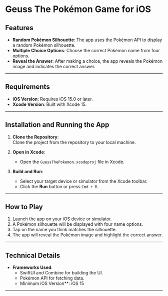 # Geuss The Pokémon Game for iOS  

## Features  
- **Random Pokémon Silhouette**: The app uses the Pokémon API to display a random Pokémon silhouette.  
- **Multiple Choice Options**: Choose the correct Pokémon name from four options.  
- **Reveal the Answer**: After making a choice, the app reveals the Pokémon image and indicates the correct answer.  

---

## Requirements  
- **iOS Version**: Requires iOS 15.0 or later.  
- **Xcode Version**: Built with Xcode 15.  

---

## Installation and Running the App  
1. **Clone the Repository**:  
   Clone the project from the repository to your local machine.  

2. **Open in Xcode**:  
   - Open the `GuessThePokemon.xcodeproj` file in Xcode.  

3. **Build and Run**:  
   - Select your target device or simulator from the Xcode toolbar.  
   - Click the **Run** button or press `Cmd + R`.  

---

## How to Play  
1. Launch the app on your iOS device or simulator.  
2. A Pokémon silhouette will be displayed with four name options.  
3. Tap on the name you think matches the silhouette.  
4. The app will reveal the Pokémon image and highlight the correct answer.  

---

## Technical Details  
- **Frameworks Used**:  
   - SwiftUI and Combine for building the UI.  
   - Pokémon API for fetching data.  
   - Minimum iOS Version**: iOS 15

---

